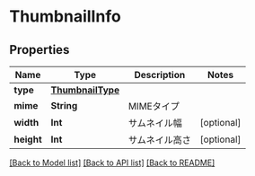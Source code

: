 # ThumbnailInfo

## Properties
Name | Type | Description | Notes
------------ | ------------- | ------------- | -------------
**type** | [**ThumbnailType**](ThumbnailType.md) |  | 
**mime** | **String** | MIMEタイプ | 
**width** | **Int** | サムネイル幅 | [optional] 
**height** | **Int** | サムネイル高さ | [optional] 

[[Back to Model list]](../README.md#documentation-for-models) [[Back to API list]](../README.md#documentation-for-api-endpoints) [[Back to README]](../README.md)


